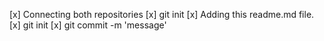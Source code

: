 [x] Connecting both repositories
[x] git init
[x] Adding this readme.md file.
[x] git init
[x] git commit -m 'message'
